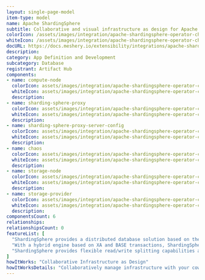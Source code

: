 ```yaml
---
layout: single-page-model
item-type: model
name: Apache ShardingSphere
subtitle: Collaborative and visual infrastructure as design for Apache ShardingSphere
colorIcon: /assets/images/integration/apache-shardingsphere-operator-charts/icons/color/apache-shardingsphere-operator-charts-color.svg
whiteIcon: /assets/images/integration/apache-shardingsphere-operator-charts/icons/white/apache-shardingsphere-operator-charts-white.svg
docURL: https://docs.meshery.io/extensibility/integrations/apache-shardingsphere-operator-charts
description: 
category: App Definition and Development
subcategory: Database
registrant: Artifact Hub
components: 
- name: compute-node
  colorIcon: assets/images/integration/apache-shardingsphere-operator-charts/components/compute-node/icons/color/compute-node-color.svg
  whiteIcon: assets/images/integration/apache-shardingsphere-operator-charts/components/compute-node/icons/white/compute-node-white.svg
  description: 
- name: sharding-sphere-proxy
  colorIcon: assets/images/integration/apache-shardingsphere-operator-charts/components/sharding-sphere-proxy/icons/color/sharding-sphere-proxy-color.svg
  whiteIcon: assets/images/integration/apache-shardingsphere-operator-charts/components/sharding-sphere-proxy/icons/white/sharding-sphere-proxy-white.svg
  description: 
- name: sharding-sphere-proxy-server-config
  colorIcon: assets/images/integration/apache-shardingsphere-operator-charts/components/sharding-sphere-proxy-server-config/icons/color/sharding-sphere-proxy-server-config-color.svg
  whiteIcon: assets/images/integration/apache-shardingsphere-operator-charts/components/sharding-sphere-proxy-server-config/icons/white/sharding-sphere-proxy-server-config-white.svg
  description: 
- name: chaos
  colorIcon: assets/images/integration/apache-shardingsphere-operator-charts/components/chaos/icons/color/chaos-color.svg
  whiteIcon: assets/images/integration/apache-shardingsphere-operator-charts/components/chaos/icons/white/chaos-white.svg
  description: 
- name: storage-node
  colorIcon: assets/images/integration/apache-shardingsphere-operator-charts/components/storage-node/icons/color/storage-node-color.svg
  whiteIcon: assets/images/integration/apache-shardingsphere-operator-charts/components/storage-node/icons/white/storage-node-white.svg
  description: 
- name: storage-provider
  colorIcon: assets/images/integration/apache-shardingsphere-operator-charts/components/storage-provider/icons/color/storage-provider-color.svg
  whiteIcon: assets/images/integration/apache-shardingsphere-operator-charts/components/storage-provider/icons/white/storage-provider-white.svg
  description: 
componentsCount: 6
relationships: 
relationshipsCount: 0
featureList: [
  "ShardingSphere provides a distributed database solution based on the underlying database, which can scale computing and storage horizontally.",
  "With a hybrid engine based on XA and BASE transactions, ShardingSphere provides distributed transaction capabilities on top of standalone databases, enabling data security across underlying data sources.",
  "ShardingSphere provides flexible read/write splitting capabilities and can achieve read access load balancing based on the understanding of SQL semantics and the ability to perceive the underlying database topology."
]
howItWorks: "Collaborative Infrastructure as Design"
howItWorksDetails: "Collaboratively manage infrastructure with your coworkers synchronously sharing the same designs."
---
```

